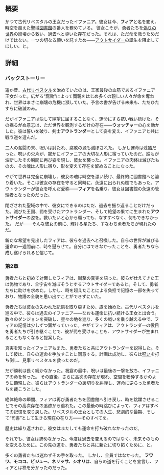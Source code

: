 <!-- title: イファニア / フィア -->

<!-- quote: 「運命の鎖を、共に断ち切りましょう！」 -->

<!-- chapters: 1 -->

<!-- images: (イファニアのプロフィール), (フィアのプロフィール), (呪いに倒れるイファニア), (第2章エンディングのフィア) -->

<!-- model: false -->

## 概要

かつて古代リベスタルの王女だったイファニア。彼女は今、**フィア**と名を変え、時空を超えた聖域[図書館](#entry:library-entry)の番人を務めている。
彼女こそが、勇者たちを[偽りの世界](#entry:libestal-ficta-entry)の崩壊から救い、過去へと導いた存在だった。それは、ただ命を救うためだけではない。一つの切なる願いを託すため――[アウトサイダー](#entry:outsider-entry)の誕生を阻止してほしい、と。

## 詳細

### バックストーリー

遥か昔、[古代リベスタル](#entry:libestal-ancient-entry)を治めていたのは、王家最後の血筋であるイファニア王女だった。広がる“腐敗”によって両親をはじめ多くの親しい人々が命を奪われ、世界はまさに崩壊の危機に瀕していた。予言の書が告げる未来も、ただひたすらに破滅のみ。

だがイファニアは決して絶望に屈することなく、運命にすら抗い戦い続けた。その揺るがぬ意志は、ただ世界を観測するだけの存在――**ウォッチャー**の心を動かした。彼は誓いを破り、剣士**アウトランダー**として姿を変え、イファニアと共に戦う道を選んだ。

二人の奮闘の末、呪いは討たれ、腐敗の源も滅ぼされた。
しかし運命は残酷だった。呪いの欠片が、密かにイファニアの大切な人形に宿っていたのだ。誰もが油断したその瞬間に再び姿を現し、彼女を襲った。イファニアの肉体は滅びたものの、その魂は人形に宿り、形を変えて存在を留めることになった。

やがて世界は完全に崩壊し、彼女の魂は時空を漂い続け、最終的に図書館へと辿り着いた。そこは彼女の存在を守ると同時に、永遠に出られぬ檻でもあった。アウトランダーが彼女を呼んだ愛称――**フィア**を名乗り、彼女は図書館の永遠の管理者となったのだった。

閉ざされた聖域の中で、彼女にできるのはただ、過去を振り返ることだけだった。滅びた王国、罰を受けたアウトランダー、そして絶望の果てに生まれた**アウトサイダー**の姿を。救いたいと心から願っても、なすすべなく、何もできなかった。
だが――そんな彼女の前に、輝ける星たち、すなわち勇者たちが現れたのだ。

新たな希望を見出したフィアは、彼らを過去へと召喚した。自らの世界が滅びる運命の一週間前に、時を遡らせて。自分にはできなかったことを、勇者たちなら成し遂げられると信じて。

### 第2章

勇者たちと初めて対面したフィアは、衝撃の真実を語った。彼らが仕えてきた王は偽物であり、全宇宙を滅ぼそうとするアウトサイダーであると。そして、勇者たちに助けを求めた。しかし、時を超えたことによる負担で記憶の一部を失っており、物語の全貌を思い出すことができずにいた。

勇者たちは彼女の失われた記憶を取り戻すため、旅を始めた。古代リベスタルを巡る中で、彼らは過去のイファニア――なおも運命に抗い続ける王女と出会う。数々のダンジョンを突破し、星々の地を巡り、多くの戦いを乗り越える中で、フィアの記憶は少しずつ繋がっていった。やがてフィアは、アウトランダーの役目を勇者たちが引き継ぐことで、彼が罰を受けることも、アウトサイダーが生まれることもなくなると提案した。

真実を知ったイファニアもまた、勇者たちと共にアウトランダーを説得した。そして彼は、自らの運命を手放すことに同意する。計画は成功し、彼らは[呪い](#entry:heart-of-ruin-entry)を打ち倒し、見事リベスタルを救ったのだ。

だが勝利は長く続かなかった。祝宴の最中、呪いは最後の一撃を放ち、イファニアの命を奪った。
その直後、さらに高次の存在が現れ、空間を粉砕するかのように顕現した。彼らはアウトランダーの裏切りを糾弾し、運命に逆らった勇者たちを裁こうとした。

絶体絶命の瞬間、フィアは再び勇者たちを図書館へ引き戻し、時を跳躍させることでその高次存在の追跡から逃れた。この最後の時跳びによって、フィアはすべての記憶を取り戻した。リベスタルの王女としての人生、悲劇的な最期、そして“司書”として生きる現在の在り方――そのすべてを。

歴史は繰り返された。彼女はまたしても運命を打ち破れなかったのだ。

それでも、彼女は諦めなかった。今度は過去を変えるのではなく、未来そのものを変えるために。この先の道を、勇者たちと共に新たに切り拓くために、と。

多くの勇者たちは迷わずその手を取った。
しかし、全員ではなかった。
**フワワ、モココ、ビジュー、ネリッサ、シオリ**は、自らの道を行くことを宣言し、フィアとは袂を分かったのだった。